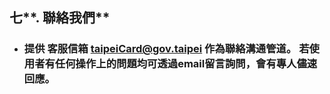## 七**. 聯絡我們**

* ### 提供 客服信箱 taipeiCard@gov.taipei 作為聯絡溝通管道。 若使用者有任何操作上的問題均可透過email留言詢問，會有專人儘速回應。

### 

### 




